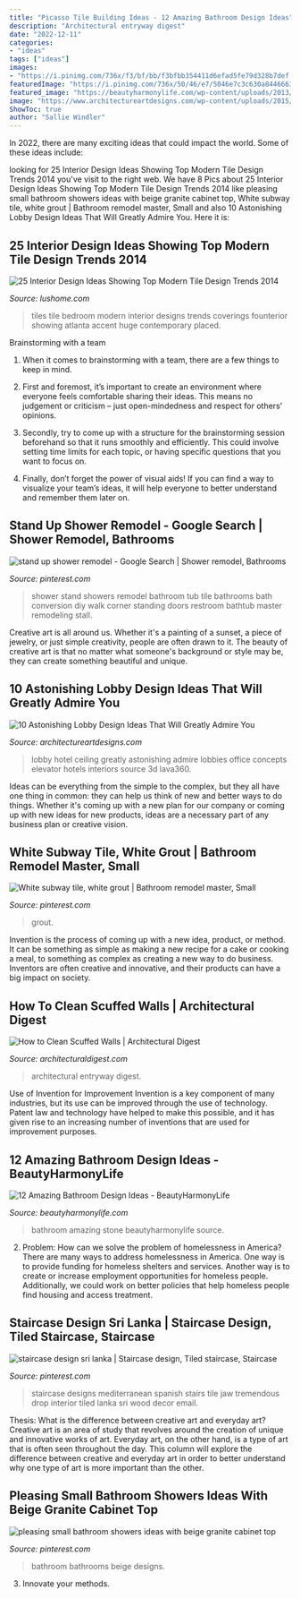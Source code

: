 ```yaml
---
title: "Picasso Tile Building Ideas - 12 Amazing Bathroom Design Ideas"
description: "Architectural entryway digest"
date: "2022-12-11"
categories:
- "ideas"
tags: ["ideas"]
images:
- "https://i.pinimg.com/736x/f3/bf/bb/f3bfbb354411d6efad5fe79d328b7def.jpg"
featuredImage: "https://i.pinimg.com/736x/50/46/e7/5046e7c3c630a84466631af1e56b173c.jpg"
featured_image: "https://beautyharmonylife.com/wp-content/uploads/2013/08/stone-bathroom-design-ideas-800x1203.jpg"
image: "https://www.architectureartdesigns.com/wp-content/uploads/2015/06/613-630x355.jpg"
ShowToc: true
author: "Sallie Windler"
---
```



In 2022, there are many exciting ideas that could impact the world. Some of these ideas include: 

	

		
looking for 25 Interior Design Ideas Showing Top Modern Tile Design Trends 2014 you've visit to the right web. We have 8 Pics about 25 Interior Design Ideas Showing Top Modern Tile Design Trends 2014 like pleasing small bathroom showers ideas with beige granite cabinet top, White subway tile, white grout | Bathroom remodel master, Small and also 10 Astonishing Lobby Design Ideas That Will Greatly Admire You. Here it is:
		
    
## 25 Interior Design Ideas Showing Top Modern Tile Design Trends 2014

<img loading=lazy src="http://www.lushome.com/wp-content/uploads/2013/05/floor-wall-tile-designs-modern-interior-design-trends-23.jpg" onerror="this.onerror=null;this.src='https://tse3.mm.bing.net/th?id=OIP.67_4cY6t6KzD7O7Udgsk4QHaFA&amp;pid=15.1';" alt="25 Interior Design Ideas Showing Top Modern Tile Design Trends 2014">

_Source: lushome.com_

>tiles tile bedroom modern interior designs trends coverings founterior showing atlanta accent huge contemporary placed. 

	

Brainstorming with a team
1. When it comes to brainstorming with a team, there are a few things to keep in mind.
2. First and foremost, it’s important to create an environment where everyone feels comfortable sharing their ideas. This means no judgement or criticism – just open-mindedness and respect for others’ opinions.

3. Secondly, try to come up with a structure for the brainstorming session beforehand so that it runs smoothly and efficiently. This could involve setting time limits for each topic, or having specific questions that you want to focus on.

4. Finally, don’t forget the power of visual aids! If you can find a way to visualize your team’s ideas, it will help everyone to better understand and remember them later on.

    
## Stand Up Shower Remodel - Google Search | Shower Remodel, Bathrooms

<img loading=lazy src="https://i.pinimg.com/736x/50/46/e7/5046e7c3c630a84466631af1e56b173c.jpg" onerror="this.onerror=null;this.src='https://tse4.mm.bing.net/th?id=OIP.eEmbZ2EQbJ64RmhyIdtGrgAAAA&amp;pid=15.1';" alt="stand up shower remodel - Google Search | Shower remodel, Bathrooms">

_Source: pinterest.com_

>shower stand showers remodel bathroom tub tile bathrooms bath conversion diy walk corner standing doors restroom bathtub master remodeling stall. 

	

Creative art is all around us. Whether it's a painting of a sunset, a piece of jewelry, or just simple creativity, people are often drawn to it. The beauty of creative art is that no matter what someone's background or style may be, they can create something beautiful and unique.

    
## 10 Astonishing Lobby Design Ideas That Will Greatly Admire You

<img loading=lazy src="https://www.architectureartdesigns.com/wp-content/uploads/2015/06/613-630x355.jpg" onerror="this.onerror=null;this.src='https://tse1.mm.bing.net/th?id=OIP.enjz4Adoc6oAL5Z4AUSI8wHaEL&amp;pid=15.1';" alt="10 Astonishing Lobby Design Ideas That Will Greatly Admire You">

_Source: architectureartdesigns.com_

>lobby hotel ceiling greatly astonishing admire lobbies office concepts elevator hotels interiors source 3d lava360. 

	

Ideas can be everything from the simple to the complex, but they all have one thing in common: they can help us think of new and better ways to do things. Whether it's coming up with a new plan for our company or coming up with new ideas for new products, ideas are a necessary part of any business plan or creative vision.

    
## White Subway Tile, White Grout | Bathroom Remodel Master, Small

<img loading=lazy src="https://i.pinimg.com/736x/f3/bf/bb/f3bfbb354411d6efad5fe79d328b7def.jpg" onerror="this.onerror=null;this.src='https://tse4.mm.bing.net/th?id=OIP.Kj17EZjgeuA8eOyeqPgGcwHaJ3&amp;pid=15.1';" alt="White subway tile, white grout | Bathroom remodel master, Small">

_Source: pinterest.com_

>grout. 

	

Invention is the process of coming up with a new idea, product, or method. It can be something as simple as making a new recipe for a cake or cooking a meal, to something as complex as creating a new way to do business. Inventors are often creative and innovative, and their products can have a big impact on society.

    
## How To Clean Scuffed Walls | Architectural Digest

<img loading=lazy src="https://media.architecturaldigest.com/photos/5751c97169bcf60b7b86469a/master/pass/Entryway_004.jpg" onerror="this.onerror=null;this.src='https://tse3.mm.bing.net/th?id=OIP._QvJC_oc5Oynxuzl7UfUGAHaJ3&amp;pid=15.1';" alt="How to Clean Scuffed Walls | Architectural Digest">

_Source: architecturaldigest.com_

>architectural entryway digest. 

	

Use of Invention for Improvement
Invention is a key component of many industries, but its use can be improved through the use of technology. Patent law and technology have helped to make this possible, and it has given rise to an increasing number of inventions that are used for improvement purposes.

    
## 12 Amazing Bathroom Design Ideas - BeautyHarmonyLife

<img loading=lazy src="https://beautyharmonylife.com/wp-content/uploads/2013/08/stone-bathroom-design-ideas-800x1203.jpg" onerror="this.onerror=null;this.src='https://tse2.mm.bing.net/th?id=OIP.6_yIDXccNkMZK7-koYROAQHaLI&amp;pid=15.1';" alt="12 Amazing Bathroom Design Ideas - BeautyHarmonyLife">

_Source: beautyharmonylife.com_

>bathroom amazing stone beautyharmonylife source. 

	

2. Problem:
How can we solve the problem of homelessness in America?
There are many ways to address homelessness in America. One way is to provide funding for homeless shelters and services. Another way is to create or increase employment opportunities for homeless people. Additionally, we could work on better policies that help homeless people find housing and access treatment.

    
## Staircase Design Sri Lanka | Staircase Design, Tiled Staircase, Staircase

<img loading=lazy src="https://i.pinimg.com/736x/b9/52/32/b95232e1071fceb0f062791d5c2ed354.jpg" onerror="this.onerror=null;this.src='https://tse1.mm.bing.net/th?id=OIP.RlhG_-9ihSdkT8G-NM1nfgHaLH&amp;pid=15.1';" alt="staircase design sri lanka | Staircase design, Tiled staircase, Staircase">

_Source: pinterest.com_

>staircase designs mediterranean spanish stairs tile jaw tremendous drop interior tiled lanka sri wood decor email. 

	

Thesis: What is the difference between creative art and everyday art?
Creative art is an area of study that revolves around the creation of unique and innovative works of art. Everyday art, on the other hand, is a type of art that is often seen throughout the day. This column will explore the difference between creative and everyday art in order to better understand why one type of art is more important than the other.

    
## Pleasing Small Bathroom Showers Ideas With Beige Granite Cabinet Top

<img loading=lazy src="https://i.pinimg.com/736x/03/21/62/032162b77899ba68896b81dcba82bcc9--small-bathroom-showers-modern-small-bathrooms.jpg" onerror="this.onerror=null;this.src='https://tse4.mm.bing.net/th?id=OIP.JLR2U9MA2-UFh-JKrRXX6gHaKO&amp;pid=15.1';" alt="pleasing small bathroom showers ideas with beige granite cabinet top">

_Source: pinterest.com_

>bathroom bathrooms beige designs. 

	

3. Innovate your methods.

